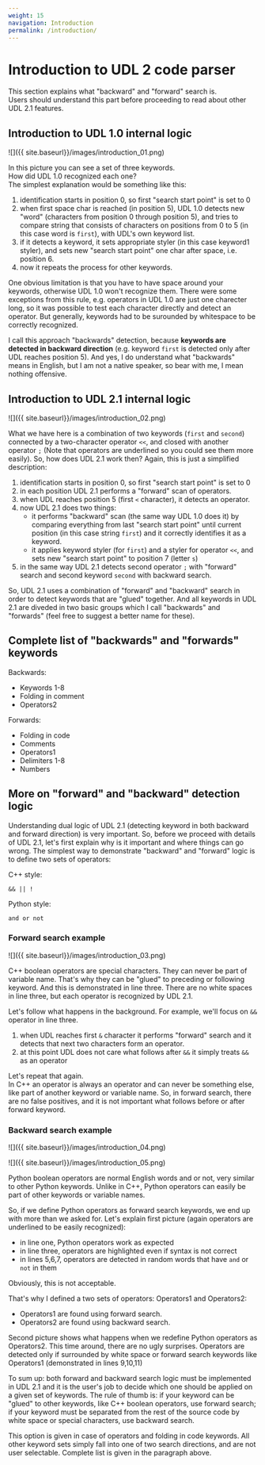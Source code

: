 ```yaml
---
weight: 15
navigation: Introduction
permalink: /introduction/
---
```


# Introduction to UDL 2 code parser

This section explains what "backward" and "forward" search is.<br>
Users should understand this part before proceeding to read about other UDL 2.1 features.


## Introduction to UDL 1.0 internal logic

![]({{ site.baseurl}}/images/introduction_01.png)

In this picture you can see a set of three keywords.<br>
How did UDL 1.0 recognized each one?<br>
The simplest explanation would be something like this:

1. identification starts in position 0, so first "search start point" is set to 0
1. when first space char is reached (in position 5), UDL 1.0 detects new "word" (characters from position 0 through position 5), and tries to compare string that consists of characters on positions from 0 to 5 (in this case word is `first`), with UDL's own keyword list.
1. if it detects a keyword, it sets appropriate styler (in this case keyword1 styler), and sets new "search start point" one char after space, i.e. position 6.
1. now it repeats the process for other keywords.

One obvious limitation is that you have to have space around your keywords, otherwise UDL 1.0 won't recognize them. There were some exceptions from this rule, e.g. operators in UDL 1.0 are just one charecter long, so it was possible to test each character directly and detect an operator. But generally, keywords had to be surounded by whitespace to be correctly recognized.

I call this approach "backwards" detection, because **keywords are detected in backward direction** (e.g. keyword `first` is detected only after UDL reaches position 5). And yes, I do understand what "backwards" means in English, but I am not a native speaker, so bear with me, I mean nothing offensive.


## Introduction to UDL 2.1 internal logic

![]({{ site.baseurl}}/images/introduction_02.png)

What we have here is a combination of two keywords (`first` and `second`) connected by a two-character operator `<<`, and closed with another operator `;` (Note that operators are underlined so you could see them more easily). So, how does UDL 2.1 work then? Again, this is just a simplified description:

1. identification starts in position 0, so first "search start point" is set to 0
1. in each position UDL 2.1 performs a "forward" scan of operators.
1. when UDL reaches position 5 (first `<` character), it detects an operator.
1. now UDL 2.1 does two things:
    - it performs "backward" scan (the same way UDL 1.0 does it) by comparing everything from last "search start point" until current position (in this case string `first`) and it correctly identifies it as a keyword.
    - it applies keyword styler (for `first`) and a styler for operator `<<`, and sets new "search start point" to position 7 (letter `s`)
1. in the same way UDL 2.1 detects second operator `;` with "forward" search and second keyword `second` with backward search.

So, UDL 2.1 uses a combination of "forward" and "backward" search in order to detect keywords that are "glued" together. And all keywords in UDL 2.1 are diveded in two basic groups which I call "backwards" and "forwards" (feel free to suggest a better name for these).


## Complete list of "backwards" and "forwards" keywords

Backwards:

- Keywords 1-8
- Folding in comment
- Operators2

Forwards:

- Folding in code
- Comments
- Operators1
- Delimiters 1-8
- Numbers


## More on "forward" and "backward" detection logic

Understanding dual logic of UDL 2.1 (detecting keyword in both backward and forward direction) is very important. So, before we proceed with details of UDL 2.1, let's first explain why is it important and where things can go wrong. The simplest way to demonstrate "backward" and "forward" logic is to define two sets of operators:

C++ style:

```
&& || !
```

Python style:

```
and or not
```

### Forward search example

![]({{ site.baseurl}}/images/introduction_03.png)

C++ boolean operators are special characters. They can never be part of variable name. That's why they can be "glued" to preceding or following keyword. And this is demonstrated in line three. There are no white spaces in line three, but each operator is recognized by UDL 2.1.

Let's follow what happens in the background. For example, we'll focus on `&&` operator in line three.

1. when UDL reaches first `&` character it performs "forward" search and it detects that next two characters form an operator.
1. at this point UDL does not care what follows after `&&` it simply treats `&&` as an operator

Let's repeat that again.<br>
In C++ an operator is always an operator and can never be something else, like part of another keyword or variable name. So, in forward search, there are no false positives, and it is not important what follows before or after forward keyword.

### Backward search example

![]({{ site.baseurl}}/images/introduction_04.png)

![]({{ site.baseurl}}/images/introduction_05.png)

Python boolean operators are normal English words and or not, very similar to other Python keywords. Unlike in C++, Python operators can easily be part of other keywords or variable names.

So, if we define Python operators as forward search keywords, we end up with more than we asked for. Let's explain first picture (again operators are underlined to be easily recognized):

- in line one, Python operators work as expected
- in line three, operators are highlighted even if syntax is not correct
- in lines 5,6,7, operators are detected in random words that have `and` or `not` in them

Obviously, this is not acceptable.

That's why I defined a two sets of operators: Operators1 and Operators2:

- Operators1 are found using forward search.
- Operators2 are found using backward search.

Second picture shows what happens when we redefine Python operators as Operators2. This time around, there are no ugly surprises. Operators are detected only if surrounded by white space or forward search keywords like Operators1 (demonstrated in lines 9,10,11)

To sum up: both forward and backward search logic must be implemented in UDL 2.1 and it is the user's job to decide which one should be applied on a given set of keywords. The rule of thumb is: if your keyword can be "glued" to other keywords, like C++ boolean operators, use forward search; if your keyword must be separated from the rest of the source code by white space or special characters, use backward search.

This option is given in case of operators and folding in code keywords. All other keyword sets simply fall into one of two search directions, and are not user selectable. Complete list is given in the paragraph above.
